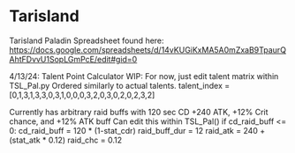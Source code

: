 # Tarisland
Tarisland Paladin Spreadsheet found here: https://docs.google.com/spreadsheets/d/14vKUGiKxMA5A0mZxaB9TpaurQAhtFDvvU1SopLGmPcE/edit#gid=0

4/13/24: Talent Point Calculator WIP:
    For now, just edit talent matrix within TSL_Pal.py
    Ordered similarly to actual talents.
          talent_index = [0,1,3,1,3,3,0,3,1,0,0,0,3,2,0,3,0,2,0,2,3,2]
    
Currently has arbitrary raid buffs with 120 sec CD
    +240 ATK, +12% Crit chance, and +12% ATK buff
    Can edit this within TSL_Pal()
              if cd_raid_buff <= 0:
                cd_raid_buff = 120  * (1-stat_cdr)
                raid_buff_dur = 12
                raid_atk = 240 + (stat_atk * 0.12)
                raid_chc = 0.12
